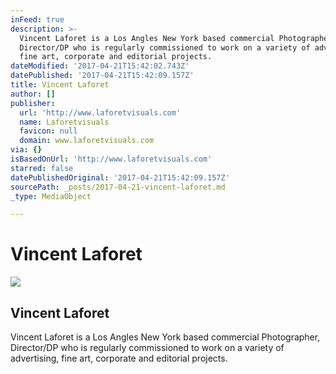 ```yaml
---
inFeed: true
description: >-
  Vincent Laforet is a Los Angles New York based commercial Photographer,
  Director/DP who is regularly commissioned to work on a variety of advertising,
  fine art, corporate and editorial projects.
dateModified: '2017-04-21T15:42:02.743Z'
datePublished: '2017-04-21T15:42:09.157Z'
title: Vincent Laforet
author: []
publisher:
  url: 'http://www.laforetvisuals.com'
  name: Laforetvisuals
  favicon: null
  domain: www.laforetvisuals.com
via: {}
isBasedOnUrl: 'http://www.laforetvisuals.com'
starred: false
datePublishedOriginal: '2017-04-21T15:42:09.157Z'
sourcePath: _posts/2017-04-21-vincent-laforet.md
_type: MediaObject

---
```

# Vincent Laforet

<article style=""><img src="https://imgflo.herokuapp.com/graph/2b2431f8e7ba7b0/86fed2ce5213784be58f03afc036ae97/noop.jpg?input=http%3A%2F%2Fwww.laforetvisuals.com%2Fmedia%2Foriginal%2F135_photo-0.jpg" /><h1>Vincent Laforet</h1><p>Vincent Laforet is a Los Angles New York based commercial Photographer, Director/DP who is regularly commissioned to work on a variety of advertising, fine art, corporate and editorial projects.</p></article>